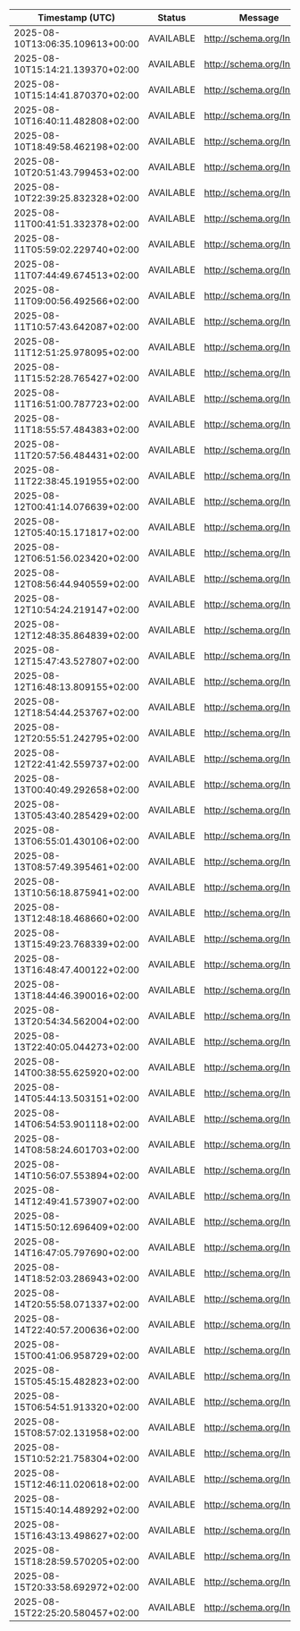 | Timestamp (UTC) | Status | Message |
|---|---|---|
| 2025-08-10T13:06:35.109613+00:00 | AVAILABLE | http://schema.org/InStock |
| 2025-08-10T15:14:21.139370+02:00 | AVAILABLE | http://schema.org/InStock |
| 2025-08-10T15:14:41.870370+02:00 | AVAILABLE | http://schema.org/InStock |
| 2025-08-10T16:40:11.482808+02:00 | AVAILABLE | http://schema.org/InStock |
| 2025-08-10T18:49:58.462198+02:00 | AVAILABLE | http://schema.org/InStock |
| 2025-08-10T20:51:43.799453+02:00 | AVAILABLE | http://schema.org/InStock |
| 2025-08-10T22:39:25.832328+02:00 | AVAILABLE | http://schema.org/InStock |
| 2025-08-11T00:41:51.332378+02:00 | AVAILABLE | http://schema.org/InStock |
| 2025-08-11T05:59:02.229740+02:00 | AVAILABLE | http://schema.org/InStock |
| 2025-08-11T07:44:49.674513+02:00 | AVAILABLE | http://schema.org/InStock |
| 2025-08-11T09:00:56.492566+02:00 | AVAILABLE | http://schema.org/InStock |
| 2025-08-11T10:57:43.642087+02:00 | AVAILABLE | http://schema.org/InStock |
| 2025-08-11T12:51:25.978095+02:00 | AVAILABLE | http://schema.org/InStock |
| 2025-08-11T15:52:28.765427+02:00 | AVAILABLE | http://schema.org/InStock |
| 2025-08-11T16:51:00.787723+02:00 | AVAILABLE | http://schema.org/InStock |
| 2025-08-11T18:55:57.484383+02:00 | AVAILABLE | http://schema.org/InStock |
| 2025-08-11T20:57:56.484431+02:00 | AVAILABLE | http://schema.org/InStock |
| 2025-08-11T22:38:45.191955+02:00 | AVAILABLE | http://schema.org/InStock |
| 2025-08-12T00:41:14.076639+02:00 | AVAILABLE | http://schema.org/InStock |
| 2025-08-12T05:40:15.171817+02:00 | AVAILABLE | http://schema.org/InStock |
| 2025-08-12T06:51:56.023420+02:00 | AVAILABLE | http://schema.org/InStock |
| 2025-08-12T08:56:44.940559+02:00 | AVAILABLE | http://schema.org/InStock |
| 2025-08-12T10:54:24.219147+02:00 | AVAILABLE | http://schema.org/InStock |
| 2025-08-12T12:48:35.864839+02:00 | AVAILABLE | http://schema.org/InStock |
| 2025-08-12T15:47:43.527807+02:00 | AVAILABLE | http://schema.org/InStock |
| 2025-08-12T16:48:13.809155+02:00 | AVAILABLE | http://schema.org/InStock |
| 2025-08-12T18:54:44.253767+02:00 | AVAILABLE | http://schema.org/InStock |
| 2025-08-12T20:55:51.242795+02:00 | AVAILABLE | http://schema.org/InStock |
| 2025-08-12T22:41:42.559737+02:00 | AVAILABLE | http://schema.org/InStock |
| 2025-08-13T00:40:49.292658+02:00 | AVAILABLE | http://schema.org/InStock |
| 2025-08-13T05:43:40.285429+02:00 | AVAILABLE | http://schema.org/InStock |
| 2025-08-13T06:55:01.430106+02:00 | AVAILABLE | http://schema.org/InStock |
| 2025-08-13T08:57:49.395461+02:00 | AVAILABLE | http://schema.org/InStock |
| 2025-08-13T10:56:18.875941+02:00 | AVAILABLE | http://schema.org/InStock |
| 2025-08-13T12:48:18.468660+02:00 | AVAILABLE | http://schema.org/InStock |
| 2025-08-13T15:49:23.768339+02:00 | AVAILABLE | http://schema.org/InStock |
| 2025-08-13T16:48:47.400122+02:00 | AVAILABLE | http://schema.org/InStock |
| 2025-08-13T18:44:46.390016+02:00 | AVAILABLE | http://schema.org/InStock |
| 2025-08-13T20:54:34.562004+02:00 | AVAILABLE | http://schema.org/InStock |
| 2025-08-13T22:40:05.044273+02:00 | AVAILABLE | http://schema.org/InStock |
| 2025-08-14T00:38:55.625920+02:00 | AVAILABLE | http://schema.org/InStock |
| 2025-08-14T05:44:13.503151+02:00 | AVAILABLE | http://schema.org/InStock |
| 2025-08-14T06:54:53.901118+02:00 | AVAILABLE | http://schema.org/InStock |
| 2025-08-14T08:58:24.601703+02:00 | AVAILABLE | http://schema.org/InStock |
| 2025-08-14T10:56:07.553894+02:00 | AVAILABLE | http://schema.org/InStock |
| 2025-08-14T12:49:41.573907+02:00 | AVAILABLE | http://schema.org/InStock |
| 2025-08-14T15:50:12.696409+02:00 | AVAILABLE | http://schema.org/InStock |
| 2025-08-14T16:47:05.797690+02:00 | AVAILABLE | http://schema.org/InStock |
| 2025-08-14T18:52:03.286943+02:00 | AVAILABLE | http://schema.org/InStock |
| 2025-08-14T20:55:58.071337+02:00 | AVAILABLE | http://schema.org/InStock |
| 2025-08-14T22:40:57.200636+02:00 | AVAILABLE | http://schema.org/InStock |
| 2025-08-15T00:41:06.958729+02:00 | AVAILABLE | http://schema.org/InStock |
| 2025-08-15T05:45:15.482823+02:00 | AVAILABLE | http://schema.org/InStock |
| 2025-08-15T06:54:51.913320+02:00 | AVAILABLE | http://schema.org/InStock |
| 2025-08-15T08:57:02.131958+02:00 | AVAILABLE | http://schema.org/InStock |
| 2025-08-15T10:52:21.758304+02:00 | AVAILABLE | http://schema.org/InStock |
| 2025-08-15T12:46:11.020618+02:00 | AVAILABLE | http://schema.org/InStock |
| 2025-08-15T15:40:14.489292+02:00 | AVAILABLE | http://schema.org/InStock |
| 2025-08-15T16:43:13.498627+02:00 | AVAILABLE | http://schema.org/InStock |
| 2025-08-15T18:28:59.570205+02:00 | AVAILABLE | http://schema.org/InStock |
| 2025-08-15T20:33:58.692972+02:00 | AVAILABLE | http://schema.org/InStock |
| 2025-08-15T22:25:20.580457+02:00 | AVAILABLE | http://schema.org/InStock |
